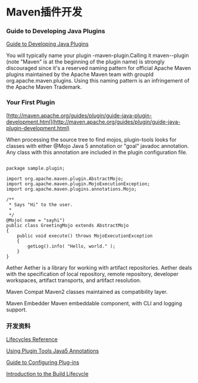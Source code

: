 # Maven插件开发


### Guide to Developing Java Plugins

[Guide to Developing Java Plugins](http://maven.apache.org/guides/plugin/guide-java-plugin-development.html)

You will typically name your plugin <yourplugin>-maven-plugin.Calling it maven-<yourplugin>-plugin (note "Maven" is at the beginning of the plugin name) is strongly discouraged since it's a reserved naming pattern for official Apache Maven plugins maintained by the Apache Maven team with groupId org.apache.maven.plugins. Using this naming pattern is an infringement of the Apache Maven Trademark.



### Your First Plugin

[http://maven.apache.org/guides/plugin/guide-java-plugin-development.html](http://maven.apache.org/guides/plugin/guide-java-plugin-development.html)

When processing the source tree to find mojos, plugin-tools looks for classes with either @Mojo Java 5 annotation or "goal" javadoc annotation. Any class with this annotation are included in the plugin configuration file.



```

package sample.plugin;
 
import org.apache.maven.plugin.AbstractMojo;
import org.apache.maven.plugin.MojoExecutionException;
import org.apache.maven.plugins.annotations.Mojo;
 
/**
 * Says "Hi" to the user.
 *
 */
@Mojo( name = "sayhi")
public class GreetingMojo extends AbstractMojo
{
    public void execute() throws MojoExecutionException
    {
        getLog().info( "Hello, world." );
    }
}

```




Aether
Aether is a library for working with artifact repositories. Aether deals with the specification of local repository, remote repository, developer workspaces, artifact transports, and artifact resolution.


Maven Compat
Maven2 classes maintained as compatibility layer.


Maven Embedder
Maven embeddable component, with CLI and logging support.

### 开发资料

[Lifecycles Reference](https://maven.apache.org/ref/3.3.9/maven-core/lifecycles.html)

[Using Plugin Tools Java5 Annotations](http://maven.apache.org/plugin-tools/maven-plugin-plugin/examples/using-annotations.html)


[Guide to Configuring Plug-ins](http://maven.apache.org/guides/mini/guide-configuring-plugins.html#Using_the_executions_Tag)


[Introduction to the Build Lifecycle](http://maven.apache.org/guides/introduction/introduction-to-the-lifecycle.html)



